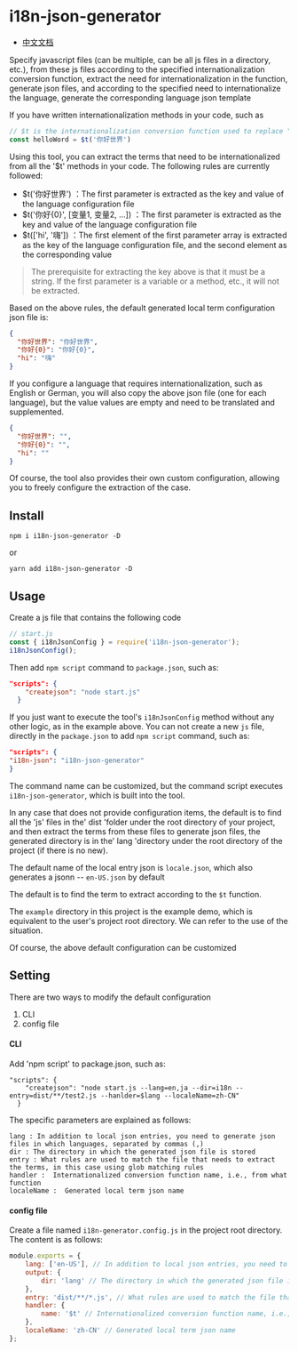 # i18n-json-generator

- [中文文档](https://github.com/pekonchan/i18n-json-generator/tree/main/docs/readme-zh.md)

Specify javascript files (can be multiple, can be all js files in a directory, etc.), from these js files according to the specified internationalization conversion function, extract the need for internationalization in the function, generate json files, and according to the specified need to internationalize the language, generate the corresponding language json template

If you have written internationalization methods in your code, such as

```js
// $t is the internationalization conversion function used to replace "你好世界" with each language
const helloWord = $t('你好世界')
```
Using this tool, you can extract the terms that need to be internationalized from all the '$t' methods in your code. The following rules are currently followed:
- $t('你好世界') ：The first parameter is extracted as the key and value of the language configuration file
- $t('你好{0}', [变量1, 变量2, ...]) ：The first parameter is extracted as the key and value of the language configuration file
- $t(['hi', '嗨']) ：The first element of the first parameter array is extracted as the key of the language configuration file, and the second element as the corresponding value

> The prerequisite for extracting the key above is that it must be a string. If the first parameter is a variable or a method, etc., it will not be extracted.

Based on the above rules, the default generated local term configuration json file is:
```json
{
  "你好世界": "你好世界",
  "你好{0}": "你好{0}",
  "hi": "嗨"
}
```
If you configure a language that requires internationalization, such as English or German, you will also copy the above json file (one for each language), but the value values are empty and need to be translated and supplemented.
```json
{
  "你好世界": "",
  "你好{0}": "",
  "hi": ""
}
```
Of course, the tool also provides their own custom configuration, allowing you to freely configure the extraction of the case.

## Install
```
npm i i18n-json-generator -D
```
or
```
yarn add i18n-json-generator -D
```

## Usage
Create a js file that contains the following code
```js
// start.js
const { i18nJsonConfig } = require('i18n-json-generator');
i18nJsonConfig();
```
Then add `npm script` command to `package.json`, such as:
```json
"scripts": {
    "createjson": "node start.js"
  }
```

If you just want to execute the tool's `i18nJsonConfig` method without any other logic, as in the example above. You can not create a new `js` file, directly in the `package.json` to add `npm script` command, such as:
```json
"scripts": {
"i18n-json": "i18n-json-generator"
}
```
The command name can be customized, but the command script executes `i18n-json-generator`, which is built into the tool.

In any case that does not provide configuration items, the default is to find all the 'js' files in the' dist 'folder under the root directory of your project, and then extract the terms from these files to generate json files, the generated directory is in the' lang 'directory under the root directory of the project (if there is no new).

The default name of the local entry json is `locale.json`, which also generates a jsonn -- `en-US.json` by default

The default is to find the term to extract according to the `$t` function.

The `example` directory in this project is the example demo, which is equivalent to the user's project root directory. We can refer to the use of the situation.

Of course, the above default configuration can be customized

## Setting
There are two ways to modify the default configuration
1. CLI
2. config file

#### CLI
Add 'npm script' to package.json, such as:
```
"scripts": {
    "createjson": "node start.js --lang=en,ja --dir=i18n --entry=dist/**/test2.js --hanlder=$lang --localeName=zh-CN"
  }
```
The specific parameters are explained as follows:
```
lang : In addition to local json entries, you need to generate json files in which languages, separated by commas (,)
dir : The directory in which the generated json file is stored
entry : What rules are used to match the file that needs to extract the terms, in this case using glob matching rules
handler :  Internationalized conversion function name, i.e., from what function
localeName :  Generated local term json name
```
#### config file
Create a file named `i18n-generator.config.js` in the project root directory. The content is as follows:
```js
module.exports = {
    lang: ['en-US'], // In addition to local json entries, you need to generate json files in which languages
    output: {
        dir: 'lang' // The directory in which the generated json file is stored
    },
    entry: 'dist/**/*.js', // What rules are used to match the file that needs to extract the terms, in this case using glob matching rules
    handler: {
        name: '$t' // Internationalized conversion function name, i.e., from what function
    },
    localeName: 'zh-CN' // Generated local term json name
};
```
